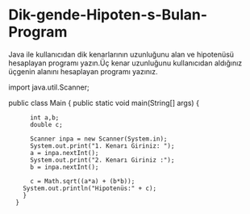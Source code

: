 # Dik-gende-Hipoten-s-Bulan-Program
Java ile kullanıcıdan dik kenarlarının uzunluğunu alan ve hipotenüsü hesaplayan programı yazın.Üç kenar uzunluğunu kullanıcıdan aldığınız üçgenin alanını hesaplayan programı yazınız.


import  java.util.Scanner;

public class Main {
    public static void main(String[] args) {

          int a,b;
          double c;

          Scanner inpa = new Scanner(System.in);
          System.out.print("1. Kenarı Giriniz: ");
          a = inpa.nextInt();
          System.out.print("2. Kenarı Giriniz :");
          b = inpa.nextInt();

          c = Math.sqrt((a*a) + (b*b));
        System.out.println("Hipotenüs:" + c);
        }
      }

